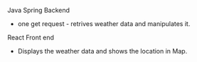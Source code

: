 Java Spring Backend 
  - one get request - retrives weather data and manipulates it.
 
React Front end
  - Displays the weather data and shows the location in Map. 
